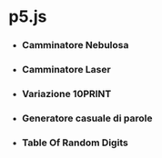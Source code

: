 # p5.js

- ### Camminatore Nebulosa	
- ### Camminatore Laser
- ### Variazione 10PRINT
- ### Generatore casuale di parole
- ### Table Of Random Digits

